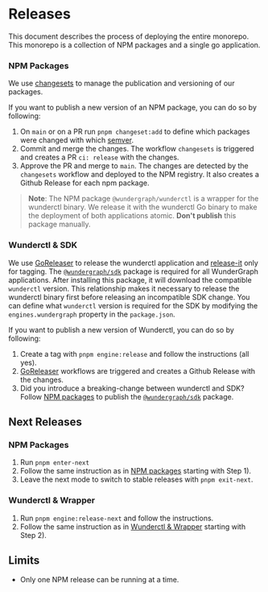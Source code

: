 # Releases

This document describes the process of deploying the entire monorepo.
This monorepo is a collection of NPM packages and a single go application.

### NPM Packages

We use [changesets](https://github.com/changesets/changesets) to manage the publication and versioning of our packages.

If you want to publish a new version of an NPM package, you can do so by following:

1. On `main` or on a PR run `pnpm changeset:add` to define which packages were changed with which [semver](https://semver.org/lang/de/).
2. Commit and merge the changes. The workflow `changesets` is triggered and creates a PR `ci: release` with the changes.
3. Approve the PR and merge to `main`. The changes are detected by the `changesets` workflow and deployed to the NPM registry. It also creates a Github Release for each npm package.

> **Note**: The NPM package `@wundergraph/wunderctl` is a wrapper for the wunderctl binary. We release it with the wunderctl Go binary to make the deployment of both applications atomic. **Don't publish** this package manually.

### Wunderctl & SDK

We use [GoReleaser](https://goreleaser.com/) to release the wunderctl application and [release-it](https://github.com/release-it/release-it) only for tagging.
The [`@wundergraph/sdk`](https://github.com/wundergraph/wundergraph/tree/main/packages/sdk) package is required for all WunderGraph applications. After installing this package, it will download the compatible `wunderctl` version. This relationship makes it necessary to release the wunderctl binary first before releasing an incompatible SDK change.
You can define what `wunderctl` version is required for the SDK by modifying the `engines.wundergraph` property in the `package.json`.

If you want to publish a new version of Wunderctl, you can do so by following:

1. Create a tag with `pnpm engine:release` and follow the instructions (all yes).
2. [GoReleaser](https://goreleaser.com/) workflows are triggered and creates a Github Release with the changes.
3. Did you introduce a breaking-change between wunderctl and SDK? Follow [NPM packages](https://github.com/wundergraph/wundergraph/tree/main/docs/release-management#npm-packages) to publish the [`@wundergraph/sdk`](https://github.com/wundergraph/wundergraph/tree/main/packages/sdk) package.

## Next Releases

### NPM Packages

1. Run `pnpm enter-next`
2. Follow the same instruction as in [NPM packages](#npm-packages) starting with Step 1).
3. Leave the next mode to switch to stable releases with `pnpm exit-next`.

### Wunderctl & Wrapper

1. Run `pnpm engine:release-next` and follow the instructions.
2. Follow the same instruction as in [Wunderctl & Wrapper](#wunderctl--wrapper) starting with Step 2).


## Limits

- Only one NPM release can be running at a time.
